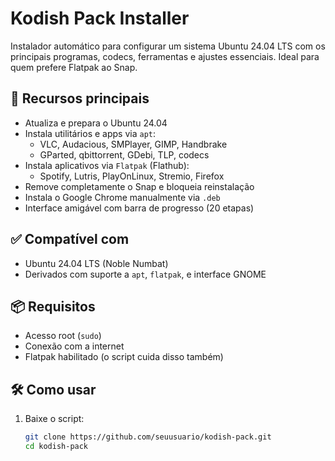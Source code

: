 # Kodish Pack Installer

Instalador automático para configurar um sistema Ubuntu 24.04 LTS com os principais programas, codecs, ferramentas e ajustes essenciais. Ideal para quem prefere Flatpak ao Snap.

## 🚀 Recursos principais

- Atualiza e prepara o Ubuntu 24.04
- Instala utilitários e apps via `apt`:
  - VLC, Audacious, SMPlayer, GIMP, Handbrake
  - GParted, qbittorrent, GDebi, TLP, codecs
- Instala aplicativos via `Flatpak` (Flathub):
  - Spotify, Lutris, PlayOnLinux, Stremio, Firefox
- Remove completamente o Snap e bloqueia reinstalação
- Instala o Google Chrome manualmente via `.deb`
- Interface amigável com barra de progresso (20 etapas)

## ✅ Compatível com

- Ubuntu 24.04 LTS (Noble Numbat)
- Derivados com suporte a `apt`, `flatpak`, e interface GNOME

## 📦 Requisitos

- Acesso root (`sudo`)
- Conexão com a internet
- Flatpak habilitado (o script cuida disso também)

## 🛠️ Como usar

1. Baixe o script:
   ```bash
   git clone https://github.com/seuusuario/kodish-pack.git
   cd kodish-pack



